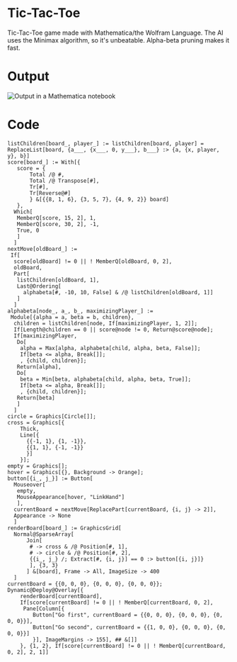 Tic-Tac-Toe
===========

Tic-Tac-Toe game made with Mathematica/the Wolfram Language. The AI uses the Minimax algorithm, so it's unbeatable. Alpha-beta pruning makes it fast.

Output
==========

<img src="https://dl.dropboxusercontent.com/u/2736911/tictactoe.gif" alt="Output in a Mathematica notebook" title="Playing a few games against the AI..." />

Code
=========
	listChildren[board_, player_] := listChildren[board, player] = ReplaceList[board, {a___, {x___, 0, y___}, b___} :> {a, {x, player, y}, b}]
	score[board_] := With[{
	   score = {
	       Total /@ #,
	       Total /@ Transpose[#],
	       Tr[#],
	       Tr[Reverse@#]
	       } &[{{8, 1, 6}, {3, 5, 7}, {4, 9, 2}} board]
	   },
	  Which[
	   MemberQ[score, 15, 2], 1,
	   MemberQ[score, 30, 2], -1,
	   True, 0
	   ]
	  ]
	nextMove[oldBoard_] :=
	 If[
	  score[oldBoard] != 0 || ! MemberQ[oldBoard, 0, 2], 
	  oldBoard,
	  Part[
	   listChildren[oldBoard, 1],
	   Last@Ordering[
	     alphabeta[#, -10, 10, False] & /@ listChildren[oldBoard, 1]]
	   ]
	  ]
	alphabeta[node_, a_, b_, maximizingPlayer_] := 
	 Module[{alpha = a, beta = b, children},
	  children = listChildren[node, If[maximizingPlayer, 1, 2]];
	  If[Length@children == 0 || score@node != 0, Return@score@node];
	  If[maximizingPlayer,
	   Do[
	    alpha = Max[alpha, alphabeta[child, alpha, beta, False]];
	    If[beta <= alpha, Break[]];
	    , {child, children}];
	   Return[alpha],
	   Do[
	    beta = Min[beta, alphabeta[child, alpha, beta, True]];
	    If[beta <= alpha, Break[]];
	    , {child, children}];
	   Return[beta]
	   ]
	  ]
	circle = Graphics[Circle[]];
	cross = Graphics[{
	    Thick,
	    Line[{
	      {{-1, 1}, {1, -1}},
	      {{1, 1}, {-1, -1}}
	      }]
	    }];
	empty = Graphics[];
	hover = Graphics[{}, Background -> Orange];
	button[{i_, j_}] := Button[
	  Mouseover[
	   empty,
	   MouseAppearance[hover, "LinkHand"]
	   ],
	  currentBoard = nextMove[ReplacePart[currentBoard, {i, j} -> 2]],
	  Appearance -> None
	  ]
	renderBoard[board_] := GraphicsGrid[
	  Normal@SparseArray[
	      Join[
	       # -> cross & /@ Position[#, 1],
	       # -> circle & /@ Position[#, 2],
	       {{i_, j_} /; Extract[#, {i, j}] == 0 :> button[{i, j}]}
	       ], {3, 3}
	      ] &[board], Frame -> All, ImageSize -> 400
	  ]
	currentBoard = {{0, 0, 0}, {0, 0, 0}, {0, 0, 0}};
	Dynamic@Deploy@Overlay[{
	    renderBoard[currentBoard], 
	    If[score[currentBoard] != 0 || ! MemberQ[currentBoard, 0, 2], 
	     Pane[Column[{
	        Button["Go first", currentBoard = {{0, 0, 0}, {0, 0, 0}, {0, 0, 0}}],
	        Button["Go second", currentBoard = {{1, 0, 0}, {0, 0, 0}, {0, 0, 0}}]
	        }], ImageMargins -> 155], ## &[]]
	    }, {1, 2}, If[score[currentBoard] != 0 || ! MemberQ[currentBoard, 0, 2], 2, 1]]
